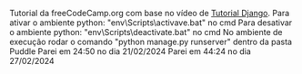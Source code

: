 Tutorial da freeCodeCamp.org com base no vídeo de <a href="https://www.youtube.com/watch?v=ZxMB6Njs3ck&list=PLwNwQbnBVCM4fqdCbjtNyFPNQHryiIGrT&index=2&t=1516s">Tutorial Django</a>. 
Para ativar o ambiente python: "env\Scripts\activave.bat" no cmd
Para desativar o ambiente python: "env\Scripts\deactivate.bat" no cmd
No ambiente de execução rodar o comando "python manage.py runserver" dentro da pasta Puddle
Parei em 24:50 no dia 21/02/2024
Parei em 44:24 no dia 27/02/2024